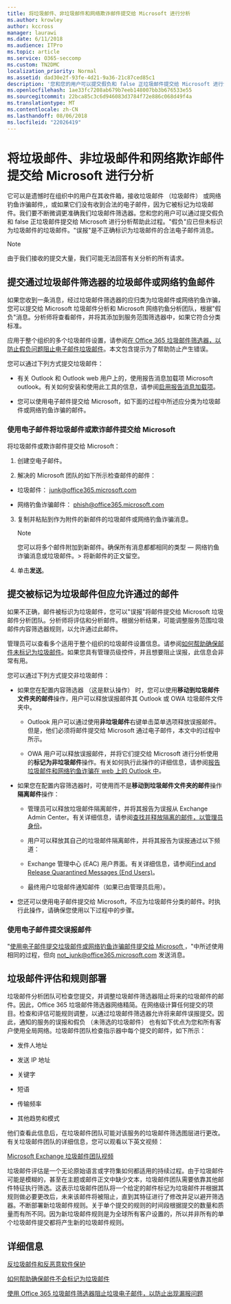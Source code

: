 ```yaml
---
title: 将垃圾邮件、非垃圾邮件和网络欺诈邮件提交给 Microsoft 进行分析
ms.author: krowley
author: kccross
manager: laurawi
ms.date: 6/11/2018
ms.audience: ITPro
ms.topic: article
ms.service: O365-seccomp
ms.custom: TN2DMC
localization_priority: Normal
ms.assetid: dad30e2f-93fe-4d21-9a36-21c87ced85c1
description: '您和您的用户可以提交假负和 false 正垃圾邮件提交给 Microsoft 进行分析。 '
ms.openlocfilehash: 1ae33fc7208ab679b7eeb148007bb3b676533e55
ms.sourcegitcommit: 22bca85c3c6d946083d3784f72e886c068d49f4a
ms.translationtype: MT
ms.contentlocale: zh-CN
ms.lasthandoff: 08/06/2018
ms.locfileid: "22026419"
---
```

# <a name="submit-spam-non-spam-and-phishing-scam-messages-to-microsoft-for-analysis"></a>将垃圾邮件、非垃圾邮件和网络欺诈邮件提交给 Microsoft 进行分析

它可以是遗憾时在组织中的用户在其收件箱，接收垃圾邮件 （垃圾邮件） 或网络钓鱼诈骗邮件,，或如果它们没有收到合法的电子邮件，因为它被标记为垃圾邮件。我们要不断微调更准确我们垃圾邮件筛选器。您和您的用户可以通过提交假负和 false 正垃圾邮件提交给 Microsoft 进行分析帮助此过程。"假负"应已但未标识为垃圾邮件的垃圾邮件。"误报"是不正确标识为垃圾邮件的合法电子邮件消息。 
  
> [!NOTE]
> 由于我们接收的提交大量，我们可能无法回答有关分析的所有请求。 
  
## <a name="submit-junk-or-phishing-messages-that-passed-through-the-spam-filters"></a>提交通过垃圾邮件筛选器的垃圾邮件或网络钓鱼邮件
<a name="sectionSection0"> </a>

如果您收到一条消息，经过垃圾邮件筛选器的应归类为垃圾邮件或网络钓鱼诈骗，您可以提交给 Microsoft 垃圾邮件分析和 Microsoft 网络钓鱼分析团队，根据"假负"消息。分析师将查看邮件，并将其添加到服务范围筛选器中，如果它符合分类标准。 
  
应用于整个组织的多个垃圾邮件设置，请参阅[在 Office 365 垃圾邮件筛选器，以防止假负问题阻止电子邮件垃圾邮件](https://go.microsoft.com/fwlink/p/?LinkId=534225)。本文包含提示为了帮助防止产生错误。
  
您可以通过下列方式提交垃圾邮件：
  
- 有关 Outlook 和 Outlook web 用户上的，使用报告消息加载项 Microsoft outlook。有关如何安装和使用此工具的信息，请参阅[启用报告消息加载项](https://support.office.com/article/4250c4bc-6102-420b-9e0a-a95064837676)。 
        
- 您可以使用电子邮件提交给 Microsoft，如下面的过程中所述应分类为垃圾邮件或网络钓鱼诈骗的邮件。
    
### <a name="use-email-to-submit-junk-spam-or-phishing-scam-messages-to-microsoft"></a>使用电子邮件将垃圾邮件或欺诈邮件提交给 Microsoft
<a name="Useemailtosubmitjunkspamorphishingscammessages"> </a>

将垃圾邮件或欺诈邮件提交给 Microsoft：
  
1. 创建空电子邮件。
    
2. 解决的 Microsoft 团队的如下所示检查邮件的邮件： 
    
  - 垃圾邮件： junk@office365.microsoft.com
    
  - 网络钓鱼诈骗邮件： phish@office365.microsoft.com
    
3. 复制并粘贴到作为附件的新邮件的垃圾邮件或网络钓鱼诈骗消息。 
    
    > [!NOTE]
    > 您可以将多个邮件附加到新邮件。确保所有消息都都相同的类型 — 网络钓鱼诈骗消息或垃圾邮件。> 将新邮件的正文留空。 
  
4. 单击**发送**。
    
## <a name="submit-messages-that-were-tagged-as-junk-but-should-have-been-allowed-through"></a>提交被标记为垃圾邮件但应允许通过的邮件
<a name="sectionSection1"> </a>

如果不正确，邮件被标识为垃圾邮件，您可以"误报"将邮件提交给 Microsoft 垃圾邮件分析团队。分析师将评估和分析邮件。根据分析结果，可能调整服务范围垃圾邮件内容筛选器规则，以允许通过此邮件。
  
管理员可以查看多个适用于整个组织的垃圾邮件设置信息。请参阅[如何帮助确保邮件未标记为垃圾邮件](https://go.microsoft.com/fwlink/p/?LinkId=534224)。如果您具有管理员级控件，并且想要阻止误报，此信息会非常有用。
  
您可以通过下列方式提交非垃圾邮件：
  
- 如果您在配置内容筛选器 （这是默认操作） 时，您可以使用**移动到垃圾邮件文件夹的邮件**操作，用户可以释放误报邮件其 Outlook 或 OWA 垃圾邮件文件夹中。 
    
  - Outlook 用户可以通过使用**非垃圾邮件**右键单击菜单选项释放误报邮件。但是，他们必须将邮件提交给 Microsoft 通过电子邮件，本文中的过程中所示。 
    
  - OWA 用户可以释放误报邮件，并将它们提交给 Microsoft 进行分析使用的**标记为非垃圾邮件**操作。有关如何执行此操作的详细信息，请参阅[报告垃圾邮件和网络钓鱼诈骗在 web 上的 Outlook 中](report-junk-email-and-phishing-scams-in-outlook-on-the-web-eop.md)。
    
- 如果您在配置内容筛选器时，可使用而不是**移动到垃圾邮件文件夹的邮件**操作**隔离邮件**操作： 
    
  - 管理员可以释放垃圾邮件隔离邮件，并将其报告为误报从 Exchange Admin Center。有关详细信息，请参阅[查找并释放隔离的邮件，以管理员身份](find-and-release-quarantined-messages-as-an-administrator.md)。
    
  - 用户可以释放其自己的垃圾邮件隔离邮件，并将其报告为误报通过以下频道： 
    
  - Exchange 管理中心 (EAC) 用户界面。有关详细信息，请参阅[Find and Release Quarantined Messages (End Users)](http://technet.microsoft.com/library/e439b560-827a-4807-abd3-6b861c1ff786.aspx)。
    
  - 最终用户垃圾邮件通知邮件（如果已由管理员启用）。 
    
- 您还可以使用电子邮件提交给 Microsoft，不应为垃圾邮件分类的邮件。时执行此操作，请确保您使用以下过程中的步骤。
    
### <a name="use-email-to-submit-false-positive-messages"></a>使用电子邮件提交误报邮件

"[使用电子邮件提交垃圾邮件或网络钓鱼诈骗邮件提交给 Microsoft ](submit-spam-non-spam-and-phishing-scam-messages-to-microsoft-for-analysis.md#Useemailtosubmitjunkspamorphishingscammessages)，"中所述使用相同的过程，但向 not_junk@office365.microsoft.com 发送消息。
  
## <a name="spam-evaluation-and-rules-deployment"></a>垃圾邮件评估和规则部署
<a name="sectionSection2"> </a>

垃圾邮件分析团队可检查您提交，并调整垃圾邮件筛选器阻止将来的垃圾邮件的邮件。因此，Office 365 垃圾邮件筛选器网络精简。在网络级计算任何提交的项目。检查和评估可能规则调整，以通过垃圾邮件筛选器允许将来邮件误报提交。因此，通知的服务的误报和假负 （未筛选的垃圾邮件） 也有如下优点为您和所有客户使用全局网络。垃圾邮件团队检查指示器中每个提交的邮件，如下所示：
  
- 发件人地址
    
- 发送 IP 地址
    
- 关键字
    
- 短语
    
- 传输频率
    
- 其他趋势和模式
    
他们查看此信息后，在垃圾邮件团队可能对该服务的垃圾邮件筛选图层进行更改。有关垃圾邮件团队的详细信息，您可以观看以下英文视频：
  
[Microsoft Exchange 垃圾邮件团队视频](https://youtu.be/-TpX_-GMC7o?hd=1)
  
垃圾邮件评估是一个无论原始语言或字符集如何都适用的持续过程。由于垃圾邮件可能是模糊的，甚至在主题或邮件正文中缺少文本，垃圾邮件团队需要依靠其他邮件特征执行筛选。这表示垃圾邮件团队将一个给定的邮件标记为垃圾邮件并根据其规则做必要更改后，未来该邮件将被阻止，直到其特征进行了修改并足以避开筛选器。不断部署新垃圾邮件规则。关于单个提交的规则的时间段根据提交的数量和质量而有所不同。因为新垃圾邮件规则是为全球所有客户设置的，所以并非所有的单个垃圾邮件提交都将产生新的垃圾邮件规则。
   
## <a name="for-more-information"></a>详细信息
<a name="sectionSection4"> </a>

[反垃圾邮件和反恶意软件保护](http://technet.microsoft.com/library/93c6c227-7442-4293-b64d-ec8f15c928db.aspx)
  
[如何帮助确保邮件不会标记为垃圾邮件](https://go.microsoft.com/fwlink/p/?LinkId=534224)
  
[使用 Office 365 垃圾邮件筛选器阻止垃圾电子邮件，以防止出现漏报问题](https://go.microsoft.com/fwlink/p/?LinkId=534225)
  

